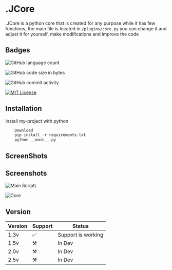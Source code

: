 # .JCore

.JCore is a python core that is created for any purpose while it has few functions, the main file is located in `/plugins/core.py` you can change it and adjust it for yourself, make modifications and improve the code

## Badges

![GitHub language count](https://img.shields.io/github/languages/count/KailUser/.JCore?style=flat-square)

![GitHub code size in bytes](https://img.shields.io/github/languages/code-size/KailUser/.JCore?style=flat-square)

![GitHub commit activity](https://img.shields.io/github/commit-activity/w/KailUser/.JCore?style=flat-square)

[![MIT License](https://img.shields.io/badge/License-MIT-green.svg)](https://choosealicense.com/licenses/mit/)

## Installation

Install my-project with python

```python
    Download
    pip install -r requirements.txt
    python __main__.py
```
    
## ScreenShots

## Screenshots
![Main Script](https://i.ibb.co/Z22YVc4/cmd-5n-Er6-CLw-LC.png)\

![Core](https://i.ibb.co/ZVCRwGf/ray-so-export.png)

## Version

| Version 	| Support 	| Status             	|
|---------	|---------	|--------------------	|
| 1.3v    	|   ✅     	| Support is working 	|
| 1.5v    	|   ⚒️     	| In Dev             	|
| 2.0v    	|   ⚒️     	| In Dev             	|
| 2.5v    	|   ⚒️     	| In Dev             	|
